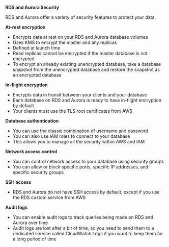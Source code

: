 **RDS and Aurora Security**

RDS and Aurora offer a variety of security features to protect your data.

**At-rest encryption**

- Encrypts data at rest on your RDS and Aurora database volumes
- Uses KMS to encrypt the master and any replicas
- Defined at launch time
- Read replicas cannot be encrypted if the master database is not encrypted
- To encrypt an already existing unencrypted database, take a database snapshot from the unencrypted database and restore the snapshot as an encrypted database

**In-flight encryption**

- Encrypts data in transit between your clients and your database
- Each database on RDS and Aurora is ready to have in-flight encryption by default
- Your clients must use the TLS root certificates from AWS

**Database authentication**

- You can use the classic combination of username and password
- You can also use IAM roles to connect to your database
- This allows you to manage all the security within AWS and IAM

**Network access control**

- You can control network access to your database using security groups
- You can allow or block specific ports, specific IP addresses, and specific security groups

**SSH access**

- RDS and Aurora do not have SSH access by default, except if you use the RDS custom service from AWS

**Audit logs**

- You can enable audit logs to track queries being made on RDS and Aurora over time
- Audit logs are lost after a bit of time, so you need to send them to a dedicated service called CloudWatch Logs if you want to keep them for a long period of time